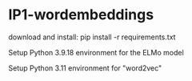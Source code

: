 # IP1-wordembeddings

download and install: 
pip install -r requirements.txt


 Setup Python 3.9.18 environment for the ELMo model 


 Setup Python 3.11 environment for "word2vec" 
